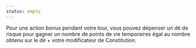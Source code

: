 ```yaml
---
status: empty
---
```

Pour une action bonus pendant votre tour, vous pouvez dépenser un dé de risque pour gagner un nombre de points de vie temporaires égal au nombre obtenu sur le dé + votre modificateur de Constitution.
